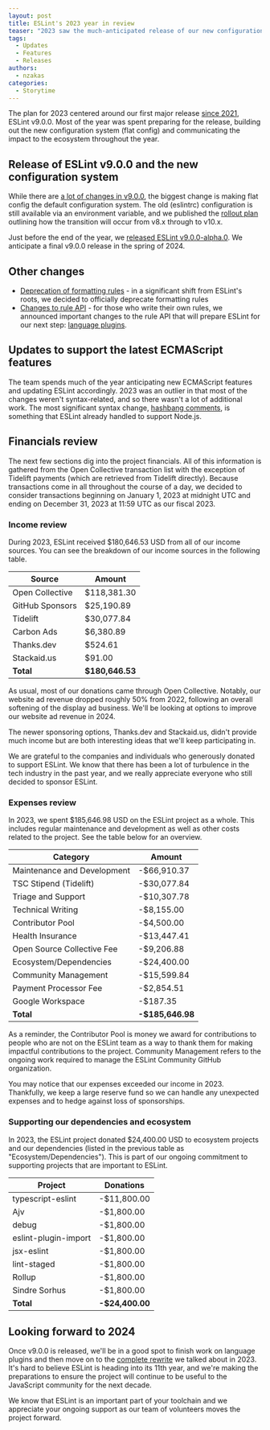 ```yaml
---
layout: post
title: ESLint's 2023 year in review
teaser: "2023 saw the much-anticipated release of our new configuration system and more."
tags:
  - Updates
  - Features
  - Releases
authors:
  - nzakas
categories:
  - Storytime
---
```


The plan for 2023 centered around our first major release [since 2021](https://eslint.org/blog/2021/10/eslint-v8.0.0-released/), ESLint v9.0.0. Most of the year was spent preparing for the release, building out the new configuration system (flat config) and communicating the impact to the ecosystem throughout the year.

## Release of ESLint v9.0.0 and the new configuration system

While there are [a lot of changes in v9.0.0](https://eslint.org/blog/2023/11/whats-coming-in-eslint-9.0.0/), the biggest change is making flat config the default configuration system. The old (eslintrc) configuration is still available via an environment variable, and we published the [rollout plan](https://eslint.org/blog/2023/10/flat-config-rollout-plans/) outlining how the transition will occur from v8.x through to v10.x.

Just before the end of the year, we [released ESLint v9.0.0-alpha.0](https://eslint.org/blog/2023/12/eslint-v9.0.0-alpha.0-released/). We anticipate a final v9.0.0 release in the spring of 2024.

## Other changes

* [Deprecation of formatting rules](https://eslint.org/blog/2023/10/deprecating-formatting-rules/) - in a significant shift from ESLint's roots, we decided to officially deprecate formatting rules
* [Changes to rule API](https://eslint.org/blog/2023/09/preparing-custom-rules-eslint-v9/) - for those who write their own rules, we announced important changes to the rule API that will prepare ESLint for our next step: [language plugins](https://github.com/eslint/rfcs/blob/main/designs/2022-languages/README.md).

## Updates to support the latest ECMAScript features

The team spends much of the year anticipating new ECMAScript features and updating ESLint accordingly. 2023 was an outlier in that most of the changes weren't syntax-related, and so there wasn't a lot of additional work. The most significant syntax change, [hashbang comments](https://github.com/tc39/proposal-hashbang), is something that ESLint already handled to support Node.js.

## Financials review

The next few sections dig into the project financials. All of this information is gathered from the Open Collective transaction list with the exception of Tidelift payments (which are retrieved from Tidelift directly). Because transactions come in all throughout the course of a day, we decided to consider transactions beginning on January 1, 2023 at midnight UTC and ending on December 31, 2023 at 11:59 UTC as our fiscal 2023.

### Income review

During 2023, ESLint received $180,646.53 USD from all of our income sources. You can see the breakdown of our income sources in the following table.

| **Source** | **Amount** |
|-----------|-------------|
| Open Collective | $118,381.30 |
| GitHub Sponsors | $25,190.89 |
| Tidelift | $30,077.84 |
| Carbon Ads | $6,380.89 |
| Thanks.dev | $524.61 |
| Stackaid.us | $91.00 |
| **Total** | **$180,646.53** |

As usual, most of our donations came through Open Collective. Notably, our website ad revenue dropped roughly 50% from 2022, following an overall softening of the display ad business. We'll be looking at options to improve our website ad revenue in 2024.

The newer sponsoring options, Thanks.dev and Stackaid.us, didn't provide much income but are both interesting ideas that we'll keep participating in.

We are grateful to the companies and individuals who generously donated to support ESLint. We know that there has been a lot of turbulence in the tech industry in the past year, and we really appreciate everyone who still decided to sponsor ESLint.

### Expenses review

In 2023, we spent $185,646.98 USD on the ESLint project as a whole. This includes regular maintenance and development as well as other costs related to the project. See the table below for an overview.

| **Category** | **Amount** |
|-----------|-------------|
| Maintenance and Development | -$66,910.37 |
| TSC Stipend (Tidelift) | -$30,077.84 |
| Triage and Support | -$10,307.78 |
| Technical Writing | -$8,155.00 |
| Contributor Pool | -$4,500.00 |
| Health Insurance | -$13,447.41 |
| Open Source Collective Fee | -$9,206.88 |
| Ecosystem/Dependencies | -$24,400.00 |
| Community Management | -$15,599.84 |
| Payment Processor Fee | -$2,854.51 |
| Google Workspace | -$187.35 |
| **Total** | **-$185,646.98** |

As a reminder, the Contributor Pool is money we award for contributions to people who are not on the ESLint team as a way to thank them for making impactful contributions to the project. Community Management refers to the ongoing work required to manage the ESLint Community GitHub organization.

You may notice that our expenses exceeded our income in 2023. Thankfully, we keep a large reserve fund so we can handle any unexpected expenses and to hedge against loss of sponsorships.

### Supporting our dependencies and ecosystem

In 2023, the ESLint project donated $24,400.00 USD to ecosystem projects and our dependencies (listed in the previous table as "Ecosystem/Dependencies"). This is part of our ongoing commitment to supporting projects that are important to ESLint.

| **Project** | **Donations** |
|-----------|-------------|
| typescript-eslint | -$11,800.00 |
| Ajv | -$1,800.00 |
| debug | -$1,800.00 |
| eslint-plugin-import | -$1,800.00 |
| jsx-eslint | -$1,800.00 |
| lint-staged | -$1,800.00 |
| Rollup | -$1,800.00 |
| Sindre Sorhus | -$1,800.00 |
| **Total** | **-$24,400.00** |

## Looking forward to 2024

Once v9.0.0 is released, we'll be in a good spot to finish work on language plugins and then move on to the [complete rewrite](https://github.com/eslint/eslint/discussions/16557) we talked about in 2023. It's hard to believe ESLint is heading into its 11th year, and we're making the preparations to ensure the project will continue to be useful to the JavaScript community for the next decade.

We know that ESLint is an important part of your toolchain and we appreciate your ongoing support as our team of volunteers moves the project forward.
